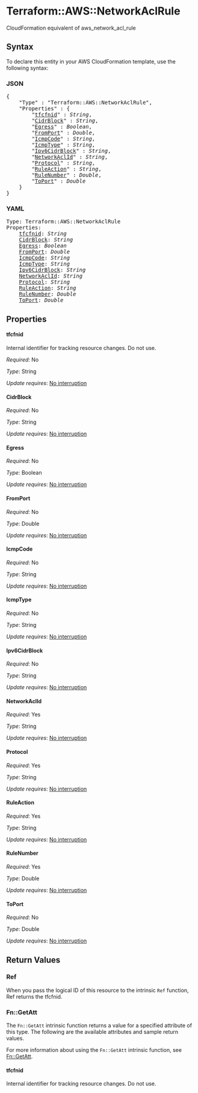 # Terraform::AWS::NetworkAclRule

CloudFormation equivalent of aws_network_acl_rule

## Syntax

To declare this entity in your AWS CloudFormation template, use the following syntax:

### JSON

<pre>
{
    "Type" : "Terraform::AWS::NetworkAclRule",
    "Properties" : {
        "<a href="#tfcfnid" title="tfcfnid">tfcfnid</a>" : <i>String</i>,
        "<a href="#cidrblock" title="CidrBlock">CidrBlock</a>" : <i>String</i>,
        "<a href="#egress" title="Egress">Egress</a>" : <i>Boolean</i>,
        "<a href="#fromport" title="FromPort">FromPort</a>" : <i>Double</i>,
        "<a href="#icmpcode" title="IcmpCode">IcmpCode</a>" : <i>String</i>,
        "<a href="#icmptype" title="IcmpType">IcmpType</a>" : <i>String</i>,
        "<a href="#ipv6cidrblock" title="Ipv6CidrBlock">Ipv6CidrBlock</a>" : <i>String</i>,
        "<a href="#networkaclid" title="NetworkAclId">NetworkAclId</a>" : <i>String</i>,
        "<a href="#protocol" title="Protocol">Protocol</a>" : <i>String</i>,
        "<a href="#ruleaction" title="RuleAction">RuleAction</a>" : <i>String</i>,
        "<a href="#rulenumber" title="RuleNumber">RuleNumber</a>" : <i>Double</i>,
        "<a href="#toport" title="ToPort">ToPort</a>" : <i>Double</i>
    }
}
</pre>

### YAML

<pre>
Type: Terraform::AWS::NetworkAclRule
Properties:
    <a href="#tfcfnid" title="tfcfnid">tfcfnid</a>: <i>String</i>
    <a href="#cidrblock" title="CidrBlock">CidrBlock</a>: <i>String</i>
    <a href="#egress" title="Egress">Egress</a>: <i>Boolean</i>
    <a href="#fromport" title="FromPort">FromPort</a>: <i>Double</i>
    <a href="#icmpcode" title="IcmpCode">IcmpCode</a>: <i>String</i>
    <a href="#icmptype" title="IcmpType">IcmpType</a>: <i>String</i>
    <a href="#ipv6cidrblock" title="Ipv6CidrBlock">Ipv6CidrBlock</a>: <i>String</i>
    <a href="#networkaclid" title="NetworkAclId">NetworkAclId</a>: <i>String</i>
    <a href="#protocol" title="Protocol">Protocol</a>: <i>String</i>
    <a href="#ruleaction" title="RuleAction">RuleAction</a>: <i>String</i>
    <a href="#rulenumber" title="RuleNumber">RuleNumber</a>: <i>Double</i>
    <a href="#toport" title="ToPort">ToPort</a>: <i>Double</i>
</pre>

## Properties

#### tfcfnid

Internal identifier for tracking resource changes. Do not use.

_Required_: No

_Type_: String

_Update requires_: [No interruption](https://docs.aws.amazon.com/AWSCloudFormation/latest/UserGuide/using-cfn-updating-stacks-update-behaviors.html#update-no-interrupt)

#### CidrBlock

_Required_: No

_Type_: String

_Update requires_: [No interruption](https://docs.aws.amazon.com/AWSCloudFormation/latest/UserGuide/using-cfn-updating-stacks-update-behaviors.html#update-no-interrupt)

#### Egress

_Required_: No

_Type_: Boolean

_Update requires_: [No interruption](https://docs.aws.amazon.com/AWSCloudFormation/latest/UserGuide/using-cfn-updating-stacks-update-behaviors.html#update-no-interrupt)

#### FromPort

_Required_: No

_Type_: Double

_Update requires_: [No interruption](https://docs.aws.amazon.com/AWSCloudFormation/latest/UserGuide/using-cfn-updating-stacks-update-behaviors.html#update-no-interrupt)

#### IcmpCode

_Required_: No

_Type_: String

_Update requires_: [No interruption](https://docs.aws.amazon.com/AWSCloudFormation/latest/UserGuide/using-cfn-updating-stacks-update-behaviors.html#update-no-interrupt)

#### IcmpType

_Required_: No

_Type_: String

_Update requires_: [No interruption](https://docs.aws.amazon.com/AWSCloudFormation/latest/UserGuide/using-cfn-updating-stacks-update-behaviors.html#update-no-interrupt)

#### Ipv6CidrBlock

_Required_: No

_Type_: String

_Update requires_: [No interruption](https://docs.aws.amazon.com/AWSCloudFormation/latest/UserGuide/using-cfn-updating-stacks-update-behaviors.html#update-no-interrupt)

#### NetworkAclId

_Required_: Yes

_Type_: String

_Update requires_: [No interruption](https://docs.aws.amazon.com/AWSCloudFormation/latest/UserGuide/using-cfn-updating-stacks-update-behaviors.html#update-no-interrupt)

#### Protocol

_Required_: Yes

_Type_: String

_Update requires_: [No interruption](https://docs.aws.amazon.com/AWSCloudFormation/latest/UserGuide/using-cfn-updating-stacks-update-behaviors.html#update-no-interrupt)

#### RuleAction

_Required_: Yes

_Type_: String

_Update requires_: [No interruption](https://docs.aws.amazon.com/AWSCloudFormation/latest/UserGuide/using-cfn-updating-stacks-update-behaviors.html#update-no-interrupt)

#### RuleNumber

_Required_: Yes

_Type_: Double

_Update requires_: [No interruption](https://docs.aws.amazon.com/AWSCloudFormation/latest/UserGuide/using-cfn-updating-stacks-update-behaviors.html#update-no-interrupt)

#### ToPort

_Required_: No

_Type_: Double

_Update requires_: [No interruption](https://docs.aws.amazon.com/AWSCloudFormation/latest/UserGuide/using-cfn-updating-stacks-update-behaviors.html#update-no-interrupt)

## Return Values

### Ref

When you pass the logical ID of this resource to the intrinsic `Ref` function, Ref returns the tfcfnid.

### Fn::GetAtt

The `Fn::GetAtt` intrinsic function returns a value for a specified attribute of this type. The following are the available attributes and sample return values.

For more information about using the `Fn::GetAtt` intrinsic function, see [Fn::GetAtt](https://docs.aws.amazon.com/AWSCloudFormation/latest/UserGuide/intrinsic-function-reference-getatt.html).

#### tfcfnid

Internal identifier for tracking resource changes. Do not use.

